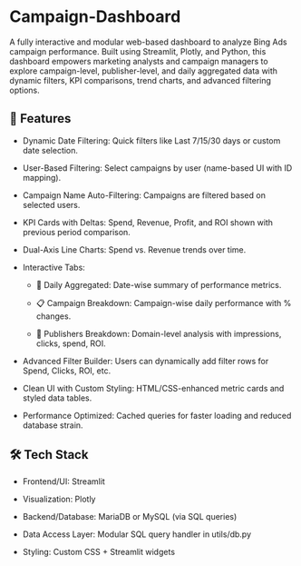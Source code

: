 # Campaign-Dashboard

A fully interactive and modular web-based dashboard to analyze Bing Ads campaign performance. Built using Streamlit, Plotly, and Python, this dashboard empowers marketing analysts and campaign managers to explore campaign-level, publisher-level, and daily aggregated data with dynamic filters, KPI comparisons, trend charts, and advanced filtering options.

## 🚀 Features

- Dynamic Date Filtering: Quick filters like Last 7/15/30 days or custom date selection.

- User-Based Filtering: Select campaigns by user (name-based UI with ID mapping).

- Campaign Name Auto-Filtering: Campaigns are filtered based on selected users.

- KPI Cards with Deltas: Spend, Revenue, Profit, and ROI shown with previous period comparison.

- Dual-Axis Line Charts: Spend vs. Revenue trends over time.

- Interactive Tabs:

  - 📅 Daily Aggregated: Date-wise summary of performance metrics.

  - 📋 Campaign Breakdown: Campaign-wise daily performance with % changes.

  - 📑 Publishers Breakdown: Domain-level analysis with impressions, clicks, spend, ROI.

- Advanced Filter Builder: Users can dynamically add filter rows for Spend, Clicks, ROI, etc.

- Clean UI with Custom Styling: HTML/CSS-enhanced metric cards and styled data tables.

- Performance Optimized: Cached queries for faster loading and reduced database strain.

## 🛠️ Tech Stack
- Frontend/UI: Streamlit

- Visualization: Plotly

- Backend/Database: MariaDB or MySQL (via SQL queries)

- Data Access Layer: Modular SQL query handler in utils/db.py

- Styling: Custom CSS + Streamlit widgets
